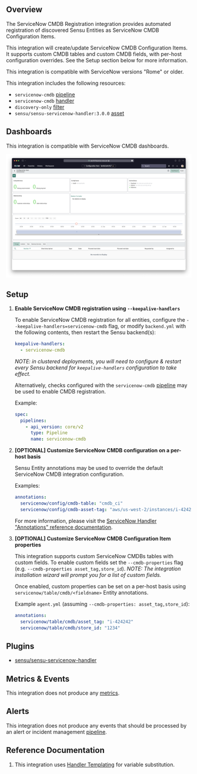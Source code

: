 ## Overview

<!-- Sensu Integration description; supports markdown -->

The ServiceNow CMDB Registration integration provides automated registration of discovered Sensu Entities as ServiceNow CMDB Configuration Items.

This integration will create/update ServiceNow CMDB Configuration Items.
It supports custom CMDB tables and custom CMDB fields, with per-host configuration overrides.
See the Setup section below for more information.

This integration is compatible with ServiceNow versions "Rome" or older.

<!-- Provide a high level overview of the integration contents (e.g. checks, filters, mutators, handlers, assets, etc) -->

This integration includes the following resources:

* `servicenow-cmdb` [pipeline]
* `servicenow-cmdb` [handler]
* `discovery-only` [filter]
* `sensu/sensu-servicenow-handler:3.0.0` [asset]

## Dashboards

<!-- List of compatible dashboards w/ screenshots (supports png, jpeg, and gif images; relative paths only; e.g. `![](img/dashboard-1.png)` )-->

This integration is compatible with ServiceNow CMDB dashboards.

![](img/cmdb-dashboard.png)

## Setup

<!-- Sensu Integration setup instructions, including Sensu agent configuration and external component configuration -->
<!-- EXAMPLE: what configuration (if any) is required in a third-party service to enable monitoring? -->

1. **Enable ServiceNow CMDB registration using `--keepalive-handlers`**

   To enable ServiceNow CMDB registration for all entities, configure the `--keepalive-handlers=servicenow-cmdb` flag, or modify `backend.yml` with the following contents, then restart the Sensu backend(s):

   ```yaml
   keepalive-handlers:
     - servicenow-cmdb
   ```

   _NOTE: in clustered deployments, you will need to configure & restart every Sensu backend for `keepalive-handlers` configuration to take effect._

   Alternatively, checks configured with the `servicenow-cmdb` [pipeline] may be used to enable CMDB registration.

   Example:

   ```yaml
   spec:
     pipelines:
       - api_version: core/v2
         type: Pipeline
         name: servicenow-cmdb
   ```

1. **[OPTIONAL] Customize ServiceNow CMDB configuration on a per-host basis**

   Sensu Entity annotations may be used to override the default ServiceNow CMDB integration configuration.

   Examples:

   ```yaml
   annotations:
     servicenow/config/cmdb-table: "cmdb_ci"
     servicenow/config/cmdb-asset-tag: "aws/us-west-2/instances/i-424242"
   ```

   For more information, please visit the [ServiceNow Handler "Annotations" reference documentation].

2. **[OPTIONAL] Customize ServiceNow CMDB Configuration Item properties**

   This integration supports custom ServiceNow CMDBs tables with custom fields.
   To enable custom fields set the `--cmdb-properties` flag (e.g. `--cmdb-properties asset_tag,store_id`).
   _NOTE: The integration installation wizard will prompt you for a list of custom fields._

   Once enabled, custom properties can be set on a per-host basis using `servicenow/table/cmdb/<fieldname>` Entity annotations.

   Example `agent.yml` (assuming `--cmdb-properties: asset_tag,store_id`):

   ```yaml
   annotations:
     servicenow/table/cmdb/asset_tag: "i-424242"
     servicenow/table/cmdb/store_id: "1234"
   ```

[Sensu Entity]: https://docs.sensu.io/sensu-go/latest/observability-pipeline/observe-entities/entities/
[ServiceNow Handler "Annotations" reference documentation]: https://bonsai.sensu.io/assets/sensu/sensu-servicenow-handler#annotations

## Plugins

<!-- Links to any Sensu Integration dependencies (i.e. Sensu Plugins) -->

- [sensu/sensu-servicenow-handler][sensu-servicenow-handler-bonsai]

## Metrics & Events

<!-- List of all metrics or events collected by this integration. -->

This integration does not produce any [metrics].

## Alerts

<!-- List of all alerts generated by this integration. -->

<!-- This integration provides an alert & incident management processing pipeline for use with other monitoring integrations. By default this integration will process all events passing the [built-in `is_incident` filter][is_incident] (i.e. failing events and resolution events only). Event processing via this integration may be suppressed using [Sensu Silencing][silences] (see the [built-in `not_silenced` filter][not_silenced] for more details). -->

This integration does not produce any events that should be processed by an alert or incident management [pipeline].

## Reference Documentation

<!-- Please provide links to any relevant reference documentation to help users learn more and/or troubleshoot this integration; specifically including any third-party software documentation. -->

1. This integration uses [Handler Templating][handler-templating] for variable substitution.

<!-- Links -->
[check]: https://docs.sensu.io/sensu-go/latest/observability-pipeline/observe-schedule/checks/
[asset]: https://docs.sensu.io/sensu-go/latest/plugins/assets/
[subscription]: https://docs.sensu.io/sensu-go/latest/observability-pipeline/observe-schedule/subscriptions/
[subscriptions]: https://docs.sensu.io/sensu-go/latest/observability-pipeline/observe-schedule/subscriptions/
[agents]: https://docs.sensu.io/sensu-go/latest/observability-pipeline/observe-schedule/agent/
[annotation]: https://docs.sensu.io/sensu-go/latest/observability-pipeline/observe-schedule/agent/#general-configuration-flags
[plugins]: https://docs.sensu.io/sensu-go/latest/plugins/
[metrics]: https://docs.sensu.io/sensu-go/latest/observability-pipeline/observe-schedule/metrics/
[pipeline]: https://docs.sensu.io/sensu-go/latest/observability-pipeline/observe-process/pipelines/
[handler]: https://docs.sensu.io/sensu-go/latest/observability-pipeline/observe-process/handlers/
[filter]: https://docs.sensu.io/sensu-go/latest/observability-pipeline/observe-filter/filters/
[filters]: https://docs.sensu.io/sensu-go/latest/observability-pipeline/observe-filter/filters/
[secret]: https://docs.sensu.io/sensu-go/latest/operations/manage-secrets/secrets/
[secrets]: https://docs.sensu.io/sensu-go/latest/operations/manage-secrets/secrets/
[tokens]: https://docs.sensu.io/sensu-go/latest/observability-pipeline/observe-schedule/tokens/
[handler-templating]: https://docs.sensu.io/sensu-go/latest/observability-pipeline/observe-process/handler-templates/
[sensu-plus]: https://sensu.io/features/analytics
[{{dashboard-link}}]: #
[sensu-servicenow-handler-bonsai]: https://bonsai.sensu.io/assets/sensu/sensu-servicenow-handler

